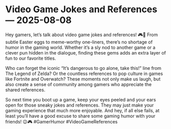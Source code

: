 # Video Game Jokes and References — 2025-08-08

Hey gamers, let’s talk about video game jokes and references! 🎮🤣 From subtle Easter eggs to meme-worthy one-liners, there’s no shortage of humor in the gaming world. Whether it’s a sly nod to another game or a clever pun hidden in the dialogue, finding these gems adds an extra layer of fun to our favorite titles.

Who can forget the iconic “It’s dangerous to go alone, take this!” line from The Legend of Zelda? Or the countless references to pop culture in games like Fortnite and Overwatch? These moments not only make us laugh, but also create a sense of community among gamers who appreciate the shared references.

So next time you boot up a game, keep your eyes peeled and your ears open for those sneaky jokes and references. They may just make your gaming experience that much more enjoyable. And hey, if all else fails, at least you’ll have a good excuse to share some gaming humor with your friends! 😉🎮 #GamerHumor #VideoGameReferences